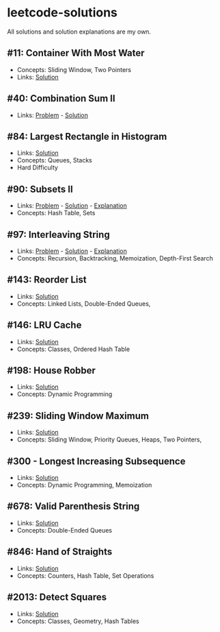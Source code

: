 # leetcode-solutions

All solutions and solution explanations are my own.

## #11: Container With Most Water
- Concepts: Sliding Window, Two Pointers
- Links: [Solution](0011_Container_With_Most_Water.py)


## #40: Combination Sum II
- Links: [Problem](https://leetcode.com/problems/combination-sum-ii) - [Solution](0040_Combination_Sum_II.py)


## #84: Largest Rectangle in Histogram
- Links: [Solution](0084_Largest_Rectangle_in_Histogram.py)
- Concepts: Queues, Stacks
- Hard Difficulty


## #90: Subsets II
- Links: [Problem](https://leetcode.com/problems/subsets-ii/description/) - [Solution](0090_Subsets_II.py) - [Explanation](https://leetcode.com/problems/subsets-ii/solutions/2840466/)
- Concepts: Hash Table, Sets


## #97: Interleaving String
- Links: [Problem](https://leetcode.com/problems/interleaving-string/description/) - [Solution](0097_Interleaving_String.py) - [Explanation](https://leetcode.com/problems/interleaving-string/solutions/2832703/)
- Concepts: Recursion, Backtracking, Memoization, Depth-First Search


## #143: Reorder List
- Links: [Solution](0143_Reorder_List.py)
- Concepts: Linked Lists, Double-Ended Queues,


## #146: LRU Cache
- Links: [Solution](0146_LRU_Cache.py)
- Concepts: Classes, Ordered Hash Table


## #198: House Robber
- Links: [Solution](0198_House_Robber.py)
- Concepts: Dynamic Programming


## #239: Sliding Window Maximum
- Links: [Solution](0239_Sliding_Window_Maximum.py)
- Concepts: Sliding Window, Priority Queues, Heaps, Two Pointers,


## #300 - Longest Increasing Subsequence
- Links: [Solution](0300_Longest_Increasing_Subsequence.py)
- Concepts: Dynamic Programming, Memoization


## #678: Valid Parenthesis String
- Links: [Solution](0678_Valid_Parenthesis_String.py)
- Concepts: Double-Ended Queues


## #846: Hand of Straights
- Links: [Solution](0846_Hand_of_Straights.py)
- Concepts: Counters, Hash Table, Set Operations


## #2013: Detect Squares
- Links: [Solution](2013_Detect_Squares.py)
- Concepts: Classes, Geometry, Hash Tables


